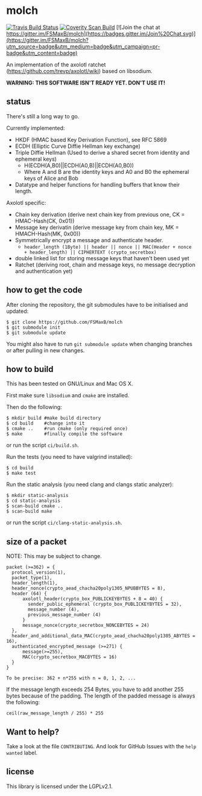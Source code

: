 molch
=====

[![Travis Build Status](https://travis-ci.org/FSMaxB/molch.svg?branch=master)](https://travis-ci.org/FSMaxB/molch)
[![Coverity Scan Build](https://scan.coverity.com/projects/6421/badge.svg)](https://scan.coverity.com/projects/6421)
[![Join the chat at https://gitter.im/FSMaxB/molch](https://badges.gitter.im/Join%20Chat.svg)](https://gitter.im/FSMaxB/molch?utm_source=badge&utm_medium=badge&utm_campaign=pr-badge&utm_content=badge)

An implementation of the axolotl ratchet (https://github.com/trevp/axolotl/wiki) based on libsodium.

**WARNING: THIS SOFTWARE ISN'T READY YET. DON'T USE IT!**

status
------
There's still a long way to go.

Currently implemented:
* HKDF (HMAC based Key Derivation Function), see RFC 5869
* ECDH (Elliptic Curve Diffie Hellman key exchange)
* Triple Diffie Hellman (Used to derive a shared secret from identity and ephemeral keys)
  - H(ECDH(A,B0)||ECDH(A0,B)||ECDH(A0,B0))
  - Where A and B are the identity keys and A0 and B0 the ephemeral keys of Alice and Bob
* Datatype and helper functions for handling buffers that know their length.

Axolotl specific:
* Chain key derivation (derive next chain key from previous one, CK = HMAC-Hash(CK, 0x01))
* Message key derivatin (derive message key from chain key, MK = HMACH-Hash(MK, 0x00))
* Symmetrically encrypt a message and authenticate header.
  - `header_length (1Byte) || header || nonce || MAC(Header + nonce + header_length) || CIPHERTEXT (crypto_secretbox)`
* double linked list for storing message keys that haven't been used yet
* Ratchet (deriving root, chain and message keys, no message decryption and authentication yet)

how to get the code
-------------------
After cloning the repository, the git submodules have to be initialised and updated:
```
$ git clone https://github.com/FSMaxB/molch
$ git submodule init
$ git submodule update
```

You might also have to run `git submodule update` when changing branches or after pulling in new changes.

how to build
------------
This has been tested on GNU/Linux and Mac OS X.

First make sure `libsodium` and `cmake` are installed.

Then do the following:
```
$ mkdir build #make build directory
$ cd build    #change into it
$ cmake ..    #run cmake (only required once)
$ make        #finally compile the software
```
or run the script `ci/build.sh`.

Run the tests (you need to have valgrind installed):
```
$ cd build
$ make test
```

Run the static analysis (you need clang and clangs static analyzer):
```
$ mkdir static-analysis
$ cd static-analysis
$ scan-build cmake ..
$ scan-build make
```
or run the script `ci/clang-static-analysis.sh`.

size of a packet
----------------
NOTE: This may be subject to change.

```
packet (>=362) = {
  protocol_version(1),
  packet_type(1),
  header_length(1),
  header_nonce(crypto_aead_chacha20poly1305_NPUBBYTES = 8),
  header (64) {
      axolotl_header(crypto_box_PUBLICKEYBYTES + 8 = 40) {
        sender_public_ephemeral (crypto_box_PUBLICKEYBYTES = 32),
        message_number (4),
        previous_message_number (4)
      }
      message_nonce(crypto_secretbox_NONCEBYTES = 24)
  },
  header_and_additional_data_MAC(crypto_aead_chacha20poly1305_ABYTES = 16),
  authenticated_encrypted_message (>=271) {
      message(>=255),
      MAC(crypto_secretbox_MACBYTES = 16)
  }
}

To be precise: 362 + n*255 with n = 0, 1, 2, ...
```

If the message length exceeds 254 Bytes, you have to add another 255 bytes because of the padding. The length of the padded message is always the following:

`ceil(raw_message_length / 255) * 255`

Want to help?
-------------------
Take a look at the file `CONTRIBUTING`. And look for GitHub Issues with the `help wanted` label.

license
-------
This library is licensed under the LGPLv2.1.
